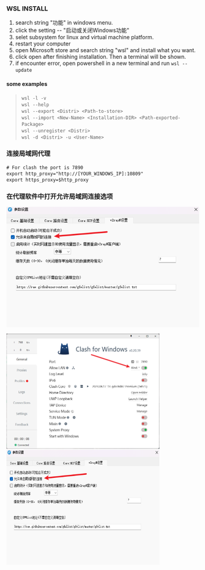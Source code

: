 ### WSL INSTALL
1. search string "功能" in windows menu.
2. click the setting -- "启动或关闭Windows功能"
3. selet subsystem for linux and virtual machine platform.
4. restart your computer
5. open Microsoft store and search string "wsl" and install what you want.
6. click open after finishing installation. Then a terminal will be shown.
7. if encounter error, open powershell in a new terminal and run `wsl --update`


#### some examples
> `wsl -l -v`  
> `wsl --help`  
> `wsl --export <Distri> <Path-to-store>`  
> `wsl --import <New-Name> <Installation-DIR> <Path-exported-Package>`  
> `wsl --unregister <Distri>`  
> `wsl -d <Distri> -u <User-Name>`  



### 连接局域网代理
```shell
# For clash the port is 7890
export http_proxy="http://[YOUR_WINDOWS_IP]:10809"
export https_proxy=$http_proxy
```

### 在代理软件中打开允许局域网连接选项
![v2](./img/v2.png)

<p><img src="./img/clash.png" width=400 height=300><img src="./img/v2.png" width=400 height=300></p>




